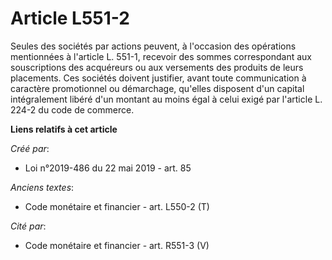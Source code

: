 # Article L551-2

Seules des sociétés par actions peuvent, à l'occasion des opérations mentionnées à l'article L. 551-1, recevoir des sommes
correspondant aux souscriptions des acquéreurs ou aux versements des produits de leurs placements. Ces sociétés doivent
justifier, avant toute communication à caractère promotionnel ou démarchage, qu'elles disposent d'un capital intégralement
libéré d'un montant au moins égal à celui exigé par l'article L. 224-2 du code de commerce.

**Liens relatifs à cet article**

_Créé par_:

  - Loi n°2019-486 du 22 mai 2019 - art. 85

_Anciens textes_:

  - Code monétaire et financier - art. L550-2 (T)

_Cité par_:

  - Code monétaire et financier - art. R551-3 (V)
